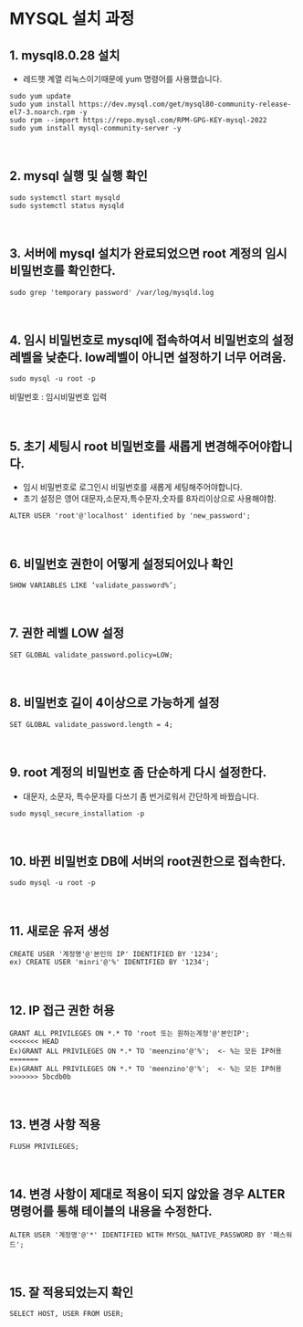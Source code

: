 # MYSQL 설치 과정


## 1. mysql8.0.28 설치

- 레드햇 계열 리눅스이기때문에 yum 명령어를 사용했습니다.

```
sudo yum update
sudo yum install https://dev.mysql.com/get/mysql80-community-release-el7-3.noarch.rpm -y
sudo rpm --import https://repo.mysql.com/RPM-GPG-KEY-mysql-2022
sudo yum install mysql-community-server -y
```

<br/>

## 2. mysql 실행 및 실행 확인

```
sudo systemctl start mysqld
sudo systemctl status mysqld
```

<br/>

## 3. 서버에 mysql 설치가 완료되었으면 root 계정의 임시 비밀번호를 확인한다.

```
sudo grep 'temporary password' /var/log/mysqld.log
```

<br/>

## 4. 임시 비밀번호로 mysql에 접속하여서 비밀번호의 설정 레벨을 낮춘다. low레벨이 아니면 설정하기 너무 어려움.

```
sudo mysql -u root -p
```

비밀번호 : 임시비밀번호 입력

<br/>

## 5. 초기 세팅시 root 비밀번호를 새롭게 변경해주어야합니다.

- 임시 비밀번호로 로그인시 비밀번호를 새롭게 세팅해주어야합니다.
- 초기 설정은 영어 대문자,소문자,특수문자,숫자를 8자리이상으로 사용해야함.

```
ALTER USER 'root'@'localhost' identified by 'new_password';
```

<br/>

## 6. 비밀번호 권한이 어떻게 설정되어있나 확인

```
SHOW VARIABLES LIKE ‘validate_password%’;
```

<br/>

## 7. 권한 레벨 LOW 설정

```
SET GLOBAL validate_password.policy=LOW;
```

<br/>

## 8. 비밀번호 길이 4이상으로 가능하게 설정

```
SET GLOBAL validate_password.length = 4;
```

<br/>

## 9. root 계정의 비밀번호 좀 단순하게 다시 설정한다.

- 대문자, 소문자, 특수문자를 다쓰기 좀 번거로워서 간단하게 바꿨습니다.

```
sudo mysql_secure_installation -p
```

<br/>

## 10. 바뀐 비밀번호 DB에 서버의 root권한으로 접속한다.

```
sudo mysql -u root -p
```

<br/>

## 11. 새로운 유저 생성

```
CREATE USER '계정명'@'본인의 IP' IDENTIFIED BY '1234';
ex) CREATE USER 'minri'@'%' IDENTIFIED BY '1234';
```

<br/>

## 12. IP 접근 권한 허용

```
GRANT ALL PRIVILEGES ON *.* TO 'root 또는 원하는계정'@'본인IP';
<<<<<<< HEAD
Ex)GRANT ALL PRIVILEGES ON *.* TO 'meenzino'@'%';  <- %는 모든 IP허용
=======
Ex)GRANT ALL PRIVILEGES ON *.* TO 'meenzino'@'%';  <- %는 모든 IP허용 
>>>>>>> 5bcdb0b
```

<br/>

## 13. 변경 사항 적용

```
FLUSH PRIVILEGES;
```

<br/>

## 14. 변경 사항이 제대로 적용이 되지 않았을 경우 ALTER 명령어를 통해 테이블의 내용을 수정한다.

```
ALTER USER '계정명'@'*' IDENTIFIED WITH MYSQL_NATIVE_PASSWORD BY '패스워드';
```

<br/>

## 15. 잘 적용되었는지 확인

```
SELECT HOST, USER FROM USER;
```
